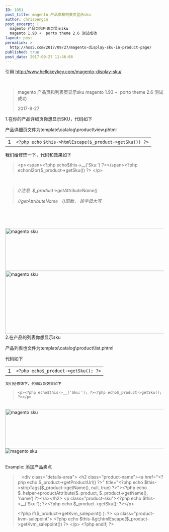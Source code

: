 ```yaml
---
ID: 1051
post_title: magento 产品页和列表页显示sku
author: chrispengcn
post_excerpt: |
  magento 产品页和列表页显示sku
  magento 1.93 +  porto theme 2.6 测试成功
layout: post
permalink: >
  http://hss5.com/2017/09/27/magento-display-sku-in-product-page/
published: true
post_date: 2017-09-27 11:46:08
---
```

引用 http://www.hellokeykey.com/magento-display-sku/

&nbsp;
<blockquote>magento 产品页和列表页显示sku
magento 1.93 +  porto theme 2.6 测试成功

2017-9-27</blockquote>
1.在你的产品详细页你想显示SKU，代码如下

产品详细页文件为template\catalog\product\view.phtml
<div>
<div id="highlighter_278295" class="syntaxhighlighter php">
<table border="0" cellspacing="0" cellpadding="0">
<tbody>
<tr>
<td class="gutter">
<div class="line number1 index0 alt2">1</div></td>
<td class="code">
<div class="container">
<div class="line number1 index0 alt2"><code class="php plain">&lt;?php </code><code class="php functions">echo</code> <code class="php variable">$this</code><code class="php plain">-&gt;htmlEscape(</code><code class="php variable">$_product</code><code class="php plain">-&gt;getSku()) ?&gt;</code></div>
</div></td>
</tr>
</tbody>
</table>
</div>
</div>
我们给修饰一下，代码和效果如下
<blockquote>&lt;p&gt;&lt;span&gt;&lt;?php echo$this-&gt;__('Sku:') ?&gt;&lt;/span&gt;&lt;?php echonl2br($_product-&gt;getSku()) ?&gt; &lt;/p&gt;</blockquote>
&nbsp;
<blockquote><em>//注意  $_product-&gt;getAttributeName()</em>

<em>//getAttributeName （)函数， 首字母大写</em></blockquote>
&nbsp;

&nbsp;
<div class="container">
<div class="line number1 index0 alt2">

<img src="http://hss5.com/wp-content/uploads/2017/09/code-sku.gif" alt="magento sku" width="600" height="136" />

<img src="http://hss5.com/wp-content/uploads/2017/09/sku-view.gif" alt="magento sku" width="600" height="200" />

</div>
2.在产品的列表你想显示sku

产品列表也文件为template\catalog\product\list.phtml

代码如下
<div>
<div id="highlighter_121408" class="syntaxhighlighter php">
<table border="0" cellspacing="0" cellpadding="0">
<tbody>
<tr>
<td class="gutter">
<div class="line number1 index0 alt2">1</div></td>
<td class="code">
<div class="container">
<div class="line number1 index0 alt2"><code class="php plain">&lt;?php </code><code class="php functions">echo</code><code class="php variable">$_product</code><code class="php plain">-&gt;getSku(); ?&gt;</code></div>
</div></td>
</tr>
</tbody>
</table>
</div>
</div>
<code>我们给修饰下，代码以及效果如下</code>

</div>
<div class="container">
<blockquote>
<div class="line number1 index0 alt2"><code class="php plain">&lt;p&gt;&lt;?php echo$this-&gt;__('Sku:'); ?&gt;&lt;?php echo$_product-&gt;getSku(); ?&gt;&lt;/p&gt;</code><code class="php plain"></code></div></blockquote>
</div>
&nbsp;
<div class="container">

<img src="http://hss5.com/wp-content/uploads/2017/09/list-sku.gif" alt="magento sku" width="600" height="125" />

<img src="http://hss5.com/wp-content/uploads/2017/09/list-sku-view.gif" alt="magento sku" />

</div>
&nbsp;

Example: 添加产品卖点
<blockquote>   &lt;div class="details-area"&gt;
&lt;h2 class="product-name"&gt;&lt;a href="&lt;?php echo $_product-&gt;getProductUrl() ?&gt;" title="&lt;?php echo $this-&gt;stripTags($_product-&gt;getName(), null, true) ?&gt;"&gt;&lt;?php echo $_helper-&gt;productAttribute($_product, $_product-&gt;getName(), 'name') ?&gt;&lt;/a&gt;&lt;/h2&gt;
&lt;p class="product-sku"&gt;&lt;?php echo $this-&gt;__('Sku:'); ?&gt;&lt;?php echo $_product-&gt;getSku(); ?&gt;&lt;/p&gt;

&lt;?php if($_product-&gt;getKvm_salepoint() ): ?&gt;
&lt;p class="product-kvm-salepoint"&gt;
&lt;?php echo $this-&gt;htmlEscape($_product-&gt;getKvm_salepoint()) ?&gt;
&lt;/p&gt;
&lt;?php endif; ?&gt;</blockquote>